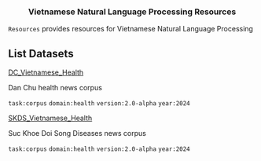 <h3 align="center">
    Vietnamese Natural Language Processing Resources
</h3>

`Resources` provides resources for Vietnamese Natural Language Processing

## List Datasets

[DC_Vietnamese_Health](resources/corpus/DC_Vietnamese_Heatlh/)

Dan Chu health news corpus

`task:corpus` `domain:health` `version:2.0-alpha` `year:2024`

[SKDS_Vietnamese_Health](resources/corpus/SKDS_Vietnamese_Health/)

Suc Khoe Doi Song Diseases news corpus

`task:corpus` `domain:health` `version:2.0-alpha` `year:2024`